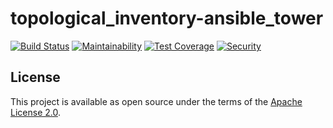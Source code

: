 # topological_inventory-ansible_tower

[![Build Status](https://travis-ci.org/RedHatInsights/topological_inventory-ansible_tower.svg?branch=master)](https://travis-ci.org/RedHatInsights/topological_inventory-ansible_tower)
[![Maintainability](https://api.codeclimate.com/v1/badges/186cd37b6c71344ac6ce/maintainability)](https://codeclimate.com/github/RedHatInsights/topological_inventory-ansible_tower/maintainability)
[![Test Coverage](https://api.codeclimate.com/v1/badges/186cd37b6c71344ac6ce/test_coverage)](https://codeclimate.com/github/RedHatInsights/topological_inventory-ansible_tower/test_coverage)
[![Security](https://hakiri.io/github/ManageIQ/topological_inventory-ansible_tower/master.svg)](https://hakiri.io/github/ManageIQ/topological_inventory-ansible_tower/master)

## License

This project is available as open source under the terms of the [Apache License 2.0](http://www.apache.org/licenses/LICENSE-2.0).
